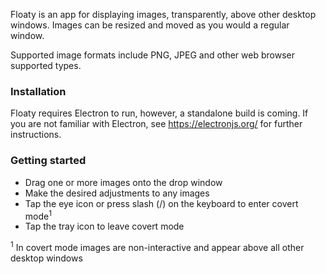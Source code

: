 Floaty is an app for displaying images, transparently, above other desktop windows. Images can be resized and moved as you would a regular window.

Supported image formats include PNG, JPEG and other web browser supported types.

<h3>Installation</h3>

Floaty requires Electron to run, however, a standalone build is coming. If you are not familiar with Electron, see https://electronjs.org/ for further instructions.

<h3>Getting started</h3>

- Drag one or more images onto the drop window
- Make the desired adjustments to any images
- Tap the eye icon or press slash (/) on the keyboard to enter covert mode<sup>1</sup>
- Tap the tray icon to leave covert mode</li>

<sup>1</sup> In covert mode images are non-interactive and appear above all other desktop windows
